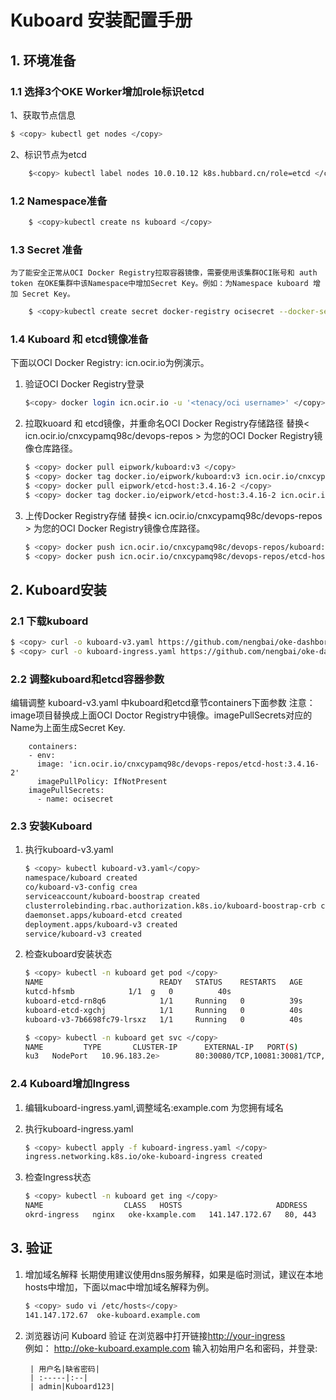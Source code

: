 # Kuboard 安装配置手册

## 1. 环境准备

### 1.1 选择3个OKE Worker增加role标识etcd

1、获取节点信息
```bash
$ <copy> kubectl get nodes </copy>
```

2、标识节点为etcd

```bash
    $<copy> kubectl label nodes 10.0.10.12 k8s.hubbard.cn/role=etcd </copy>
```

### 1.2 Namespace准备

```bash
    $ <copy>kubectl create ns kuboard </copy>
```

### 1.3 Secret 准备

    为了能安全正常从OCI Docker Registry拉取容器镜像，需要使用该集群OCI账号和 auth token 在OKE集群中该Namespace中增加Secret Key。例如：为Namespace kuboard 增加 Secret Key。

```bash
    $ <copy>kubectl create secret docker-registry ocisecret --docker-server=icn.ocir.io --docker-username='<oci username>' --docker-password='<auth token>' --docker-email='<email address>' -n kuboard </copy>
```

### 1.4 Kuboard 和 etcd镜像准备

下面以OCI Docker Registry: icn.ocir.io为例演示。
1. 验证OCI Docker Registry登录

    ```bash
    $<copy> docker login icn.ocir.io -u '<tenacy/oci username>' </copy>
    ````
2. 拉取kuoard 和 etcd镜像，并重命名OCI Docker Registry存储路径
   替换< icn.ocir.io/cnxcypamq98c/devops-repos > 为您的OCI Docker Registry镜像仓库路径。

    ```bash
    $ <copy> docker pull eipwork/kuboard:v3 </copy>
    $ <copy> docker tag docker.io/eipwork/kuboard:v3 icn.ocir.io/cnxcypamq98c/devops-repos/kuboard:v3 </copy>
    $ <copy> docker pull eipwork/etcd-host:3.4.16-2 </copy>
    $ <copy> docker tag docker.io/eipwork/etcd-host:3.4.16-2 icn.ocir.io/cnxcypamq98c/devops-repos/et3.4.16-2 </copy>
    ```
3. 上传Docker Registry存储
    替换< icn.ocir.io/cnxcypamq98c/devops-repos > 为您的OCI Docker Registry镜像仓库路径。

    ```bash
    $ <copy> docker push icn.ocir.io/cnxcypamq98c/devops-repos/kuboard:v3 </copy> 
    $ <copy> docker push icn.ocir.io/cnxcypamq98c/devops-repos/etcd-host:3.4.16-2 </copy> 
    ```

## 2. Kuboard安装

### 2.1 下载kuboard

```bash
$ <copy> curl -o kuboard-v3.yaml https://github.com/nengbai/oke-dashborad/blob/main/kuboard/kuboard-v3.yaml </copy> 
$ <copy> curl -o kuboard-ingress.yaml https://github.com/nengbai/oke-dashboard/blob/main/kuboard/kuboard-ingress.yaml </copy>
```

### 2.2 调整kuboard和etcd容器参数

编辑调整 kuboard-v3.yaml 中kuboard和etcd章节containers下面参数
注意：image项目替换成上面OCI Doctor Registry中镜像。imagePullSecrets对应的Name为上面生成Secret Key.

```text
    containers:
    - env:
      image: 'icn.ocir.io/cnxcypamq98c/devops-repos/etcd-host:3.4.16-2'
      imagePullPolicy: IfNotPresent
    imagePullSecrets:
      - name: ocisecret
```

### 2.3 安装Kuboard

1. 执行kuboard-v3.yaml

    ```bash
    $ <copy> kubectl kuboard-v3.yaml</copy> 
    namespace/kuboard created
    co/kuboard-v3-config crea
    serviceaccount/kuboard-boostrap created
    clusterrolebinding.rbac.authorization.k8s.io/kuboard-boostrap-crb created
    daemonset.apps/kuboard-etcd created
    deployment.apps/kuboard-v3 created
    service/kuboard-v3 created
    ```

2. 检查kuboard安装状态

    ```bash
    $ <copy> kubectl -n kuboard get pod </copy> 
    NAME                          READY   STATUS    RESTARTS   AGE
    kutcd-hfsmb            1/1  g   0          40s
    kuboard-etcd-rn8q6            1/1     Running   0          39s
    kuboard-etcd-xgchj            1/1     Running   0          40s
    kuboard-v3-7b6698fc79-lrsxz   1/1     Running   0          40s
    ```

    ```bash
    $ <copy> kubectl -n kuboard get svc </copy> 
    NAME         TYPE       CLUSTER-IP      EXTERNAL-IP   PORT(S)                                        AGE
    ku3   NodePort   10.96.183.2e>        80:30080/TCP,10081:30081/TCP,10081:30081/UDP   2m56s
    ```

### 2.4 Kuboard增加Ingress

1. 编辑kuboard-ingress.yaml,调整域名:example.com 为您拥有域名
2. 执行kuboard-ingress.yaml

    ```bash
    $ <copy> kubectl apply -f kuboard-ingress.yaml </copy> 
    ingress.networking.k8s.io/oke-kuboard-ingress created
    ```
3. 检查Ingress状态

    ```bash
    $ <copy> kubectl -n kuboard get ing </copy> 
    NAME                  CLASS   HOSTS                     ADDRESS          PORTS     AGE
    okrd-ingress   nginx   oke-kxample.com   141.147.172.67   80, 443   2m44s
    ```

## 3. 验证

1. 增加域名解释
长期使用建议使用dns服务解释，如果是临时测试，建议在本地hosts中增加，下面以mac中增加域名解释为例。

    ```bash
    $ <copy> sudo vi /etc/hosts</copy> 
    141.147.172.67  oke-kuboard.example.com
    ```
2. 浏览器访问 Kuboard 验证
    在浏览器中打开链接<http://your-ingress>
    <br>例如： <http://oke-kuboard.example.com> 输入初始用户名和密码，并登录:

        | 用户名|缺省密码|
        | :-----|:--|
        | admin|Kuboard123|
